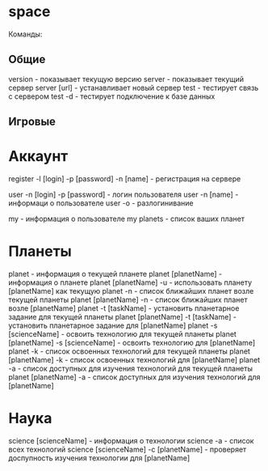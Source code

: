 space
=====

Команды:

## Общие

version - показывает текущую версию
server - показывает текущий сервер
server [url] - устанавливает новый сервер
test - тестирует связь с сервером
test -d - тестирует подключение к базе данных

## Игровые

# Аккаунт

register -l [login] -p [password] -n [name] - регистрация на сервере

user -n [login] -p [password] - логин пользователя
user -n [name] - информаци о пользователе
user -o - разлогинивание

my - информация о пользователе
my planets - список ваших планет

# Планеты

planet - информация о текущей планете
planet [planetName] - информация о планете
planet [planetName] -u - использовать планету [planetName] как текущую
planet -n - список ближайших планет возле текущей планеты
planet [planetName] -n - список ближайших планет возле [planetName]
planet -t [taskName] - установить планетарное задание для текущей планеты
planet [planetName] -t [taskName] - установить планетарное задание для [planetName]
planet -s [scienceName] - освоить технологию для текущей планеты
planet [planetName] -s [scienceName] - освоить технологию для [planetName]
planet -k - список освоенных технологий для текущей планеты
planet [planetName] -k - список освоенных технологий для [planetName]
planet -a - список доступных для изучения технологий для текущей планеты
planet [planetName] -a - список доступных для изучения технологий для [planetName]

# Наука

science [scienceName] - информация о технологии
science -a - список всех технологий
science [scienceName] -с [planetName] - проверяет доспупность изучения технологии для [planetName]